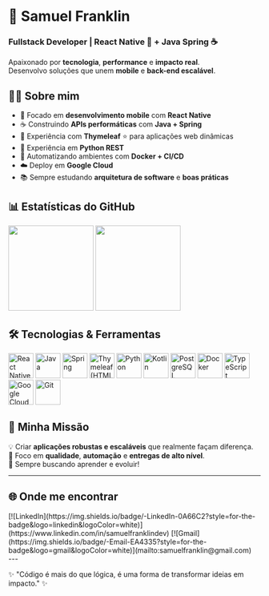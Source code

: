 # 🚀 Samuel Franklin
### Fullstack Developer | React Native 📱 + Java Spring ☕  

Apaixonado por **tecnologia**, **performance** e **impacto real**.  
Desenvolvo soluções que unem **mobile** e **back-end escalável**.





## 🧑‍💻 Sobre mim
- 📱 Focado em **desenvolvimento mobile** com **React Native**
- ☕ Construindo **APIs performáticas** com **Java + Spring**
- 🍃 Experiência com **Thymeleaf** ⭐ para aplicações web dinâmicas
- 🐍 Experiência em **Python REST**
- 🐳 Automatizando ambientes com **Docker + CI/CD**
- ☁️ Deploy em **Google Cloud**
- 📚 Sempre estudando **arquitetura de software** e **boas práticas**



## 📊 Estatísticas do GitHub
<div>
  <img height="170em" src="https://github-readme-stats.vercel.app/api?username=franklin-samuel&theme=tokyonight&show_icons=true&hide_border=true&count_private=true" />
  <img height="170em" src="https://github-readme-stats.vercel.app/api/top-langs/?username=franklin-samuel&theme=tokyonight&show_icons=true&hide_border=true&layout=compact" />
</div>

## 🛠️ Tecnologias & Ferramentas  
<div>
  <img src="https://cdn.jsdelivr.net/gh/devicons/devicon/icons/react/react-original.svg" width="50" alt="React Native" />
  <img src="https://cdn.jsdelivr.net/gh/devicons/devicon/icons/java/java-original.svg" width="50" alt="Java" />
  <img src="https://cdn.jsdelivr.net/gh/devicons/devicon/icons/spring/spring-original.svg" width="50" alt="Spring" />
  <img src="https://cdn.jsdelivr.net/gh/devicons/devicon/icons/thymeleaf/thymeleaf-original.svg" width="50" alt="Thymeleaf (HTML)" />
  <img src="https://cdn.jsdelivr.net/gh/devicons/devicon/icons/python/python-original.svg" width="50" alt="Python" />
  <img src="https://cdn.jsdelivr.net/gh/devicons/devicon/icons/kotlin/kotlin-original.svg" width="50" alt="Kotlin" /> 
  <img src="https://cdn.jsdelivr.net/gh/devicons/devicon/icons/postgresql/postgresql-original.svg" width="50" alt="PostgreSQL" />
  <img src="https://cdn.jsdelivr.net/gh/devicons/devicon/icons/docker/docker-original.svg" width="50" alt="Docker" />
  <img src="https://cdn.jsdelivr.net/gh/devicons/devicon/icons/typescript/typescript-original.svg" width="50" alt="TypeScript" />
  <img src="https://cdn.jsdelivr.net/gh/devicons/devicon/icons/googlecloud/googlecloud-original.svg" width="50" alt="Google Cloud" />
  <img src="https://cdn.jsdelivr.net/gh/devicons/devicon/icons/git/git-original.svg" width="50" alt="Git" />
</div>

## 🎯 Minha Missão
💡 Criar **aplicações robustas e escaláveis** que realmente façam diferença.  
🔎 Foco em **qualidade**, **automação** e **entregas de alto nível**.  
🚀 Sempre buscando aprender e evoluir!  

---

## 🌐 Onde me encontrar
<div>
  [![LinkedIn](https://img.shields.io/badge/-LinkedIn-0A66C2?style=for-the-badge&logo=linkedin&logoColor=white)](https://www.linkedin.com/in/samuelfranklindev)  
  [![Gmail](https://img.shields.io/badge/-Email-EA4335?style=for-the-badge&logo=gmail&logoColor=white)](mailto:samuelfranklin@gmail.com)  
</div>
---

✨ "Código é mais do que lógica, é uma forma de transformar ideias em impacto." ✨
